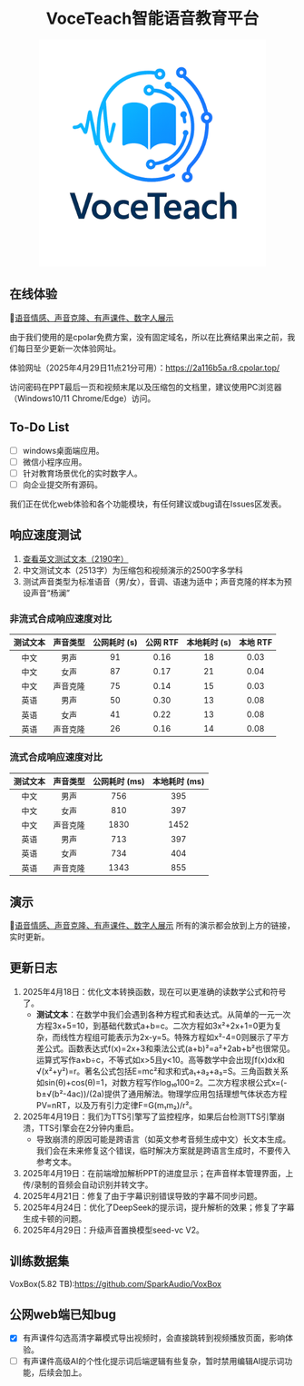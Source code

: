 <div align="center">
    <h1>
    VoceTeach智能语音教育平台
    </h1>
    <p>
    <img src="src/logo/VoceTeach_light" alt="VoceTeach Logo" style="width: 400px; height: 400px;">
    </p>
</div>

## 在线体验

🥂[语音情感、声音克隆、有声课件、数字人展示](https://anonymous-fwwb.github.io/voceteach.github.io/)

由于我们使用的是cpolar免费方案，没有固定域名，所以在比赛结果出来之前，我们每日至少更新一次体验网址。

体验网址（2025年4月29日11点21分可用）：https://2a116b5a.r8.cpolar.top/

访问密码在PPT最后一页和视频末尾以及压缩包的文档里，建议使用PC浏览器（Windows10/11 Chrome/Edge）访问。

## To-Do List

- [ ] windows桌面端应用。
- [ ] 微信小程序应用。
- [ ] 针对教育场景优化的实时数字人。
- [ ] 向企业提交所有源码。

我们正在优化web体验和各个功能模块，有任何建议或bug请在Issues区发表。

## 响应速度测试

1. [查看英文测试文本（2190字）](english_test.txt)
2. 中文测试文本（2513字）为压缩包和视频演示的2500字多学科
3. 测试声音类型为标准语音（男/女），音调、语速为适中；声音克隆的样本为预设声音“杨澜”

### 非流式合成响应速度对比

| 测试文本   | 声音类型           | 公网耗时 (s) | 公网 RTF | 本地耗时 (s) | 本地 RTF |
|:-------------------:|:-----------------:|:------------:|:---------:|:------------:|:---------:|
| 中文      | 男声              | 91          | 0.16     | 18          | 0.03     |
| 中文      | 女声              | 87          | 0.17     | 21          | 0.04     |
| 中文      | 声音克隆   | 75          | 0.14     | 15          | 0.03     |
| 英语      | 男声              | 50          | 0.30     | 13          | 0.08     |
| 英语      | 女声              | 41          | 0.22     | 13          | 0.08     |
| 英语      | 声音克隆   | 26          | 0.16     | 14          | 0.08     |

### 流式合成响应速度对比

| 测试文本   | 声音类型           | 公网耗时 (ms) | 本地耗时 (ms) |
|:-------------------:|:-----------------:|:-------------:|:-------------:|
| 中文      | 男声              | 756          | 395          |
| 中文      | 女声              | 810          | 397          |
| 中文      | 声音克隆   | 1830         | 1452         |
| 英语      | 男声              | 713          | 397          |
| 英语      | 女声              | 734          | 404          |
| 英语      | 声音克隆   | 1343         | 855          |

## 演示
🥂[语音情感、声音克隆、有声课件、数字人展示](https://anonymous-fwwb.github.io/voceteach.github.io/)
所有的演示都会放到上方的链接，实时更新。

## 更新日志
1. 2025年4月18日：优化文本转换函数，现在可以更准确的读数学公式和符号了。
    - **测试文本**：在数学中我们会遇到各种方程式和表达式。从简单的一元一次方程3x+5=10，到基础代数式a+b=c。二次方程如3x²+2x+1=0更为复杂，而线性方程组可能表示为2x-y=5。特殊方程如x²-4=0则展示了平方差公式。函数表达式f(x)=2x+3和乘法公式(a+b)²=a²+2ab+b²也很常见。运算式写作a×b÷c，不等式如x>5且y<10。高等数学中会出现∫f(x)dx和√(x²+y²)=r。著名公式包括E=mc²和求和式a₁+a₂+a₃=S。三角函数关系如sin(θ)+cos(θ)=1，对数方程写作log₁₀100=2。二次方程求根公式x=(-b±√(b²-4ac))/(2a)提供了通用解法。物理学应用包括理想气体状态方程PV=nRT，以及万有引力定律F=G(m₁m₂)/r²。
2. 2025年4月19日：我们为TTS引擎写了监控程序，如果后台检测TTS引擎崩溃，TTS引擎会在2分钟内重启。
    - 导致崩溃的原因可能是跨语言（如英文参考音频生成中文）长文本生成。我们会在未来修复这个错误，临时解决方案就是跨语言生成时，不要传入参考文本。
3. 2025年4月19日：在前端增加解析PPT的进度显示；在声音样本管理界面，上传/录制的音频会自动识别并转文字。
4. 2025年4月21日：修复了由于字幕识别错误导致的字幕不同步问题。
5. 2025年4月24日：优化了DeepSeek的提示词，提升解析的效果；修复了字幕生成卡顿的问题。
6. 2025年4月29日：升级声音置换模型seed-vc V2。

## 训练数据集
VoxBox(5.82 TB):https://github.com/SparkAudio/VoxBox

## 公网web端已知bug
- [x] 有声课件勾选高清字幕模式导出视频时，会直接跳转到视频播放页面，影响体验。
- [ ] 有声课件高级AI的个性化提示词后端逻辑有些复杂，暂时禁用编辑AI提示词功能，后续会加上。
